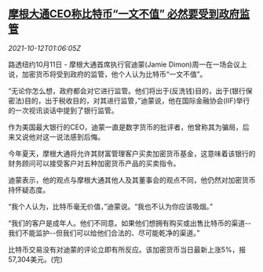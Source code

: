 <!--1634002262000-->
[摩根大通CEO称比特币“一文不值” 必然要受到政府监管](https://cn.reuters.com/article/jp-morgan-bitcoin-comments-1011-mon-idCNKBS2H2026)
------

<div><i>2021-10-12T01:06:05Z</i></div><p>路透纽约10月11日 - 摩根大通首席执行官迪蒙(Jamie Dimon)周一在一场会议上说，加密货币将受到政府的监管，他个人认为比特币“一文不值”。</p><p>“无论你怎么想，政府都会对它进行监管。他们将出于(反洗钱)目的，出于(银行保密法)目的，出于税收目的，对其进行监管，”迪蒙说，他在国际金融协会(IIF)举行的一次视讯谈话中提到了银行监管。</p><p>作为美国最大银行的CEO，迪蒙一直是数字货币的批评者，他曾称其为骗局，后来又说他对这一说法感到后悔。</p><p>今年夏天，摩根大通将允许其财富管理客户买卖加密货币基金，这意味着该银行的财务顾问可以接受客户对五种加密货币产品的买卖指令。</p><p>迪蒙表示，他的观点与摩根大通其他人及其董事会的观点不同，他仍然对加密货币持怀疑态度。</p><p>“我个人认为，比特币毫无价值，”迪蒙说。“我也不认为你应该吸烟。”</p><p>“我们的客户是成年人。他们不同意。如果他们想拥有购买或出售比特币的渠道--我们不能监护--但我们可以给他们合法的、尽可能乾净的渠道。”</p><p>比特币交易没有对迪蒙的评论立即有所反应。该加密货币当日最新上涨5%，报57,304美元。(完)</p>

